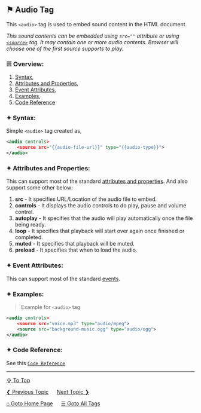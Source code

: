 ## &#9873; Audio Tag
This `<audio>` tag is used to embed sound content in the HTML document. 

*This sound contents can be embedded using `src=""` attribute or using [`<source>`](./source-tag.md) tag. It may contain one or more audio contents. Browser will choose one of the first source supports to play.*

### &#9780; Overview:
1. [Syntax](#-syntax),
2. [Attributes and Properties](#-attributes-and-properties),
3. [Event Attributes](#-event-attributes),
4. [Examples](#-examples),
5. [Code Reference](#-code-reference)

### &#10022; Syntax:

Simple `<audio>` tag created as, 
```xml
<audio controls>
	<source src="{{audio-file-url}}" type="{{audio-type}}">	
</audio>
```

### &#10022; Attributes and Properties:
This can support most of the standard [attributes and properties](../docs/attributes-and-properties.md).
And also support some other below:
1. **src** - It specifies URL/Location of the audio file to embed.
2. **controls** - It displays the audio controls to do play, pause and volume control.
3. **autoplay** - It specifies that the audio will play automatically once the file being ready.
4. **loop** - It specifies that playback will start over again once finished or completed.
5. **muted** - It specifies that playback will be muted.
6. **preload** - It specifies that when to load the audio.	

### &#10022; Event Attributes:
This can support most of the standard [events](../docs/events.md).

### &#10022; Examples:
> Example for `<audio>` tag
```xml
<audio controls>
	<source src="voice.mp3" type="audio/mpeg">
	<source src="background-music.ogg" type="audio/ogg">	
</audio>
```

### &#10022; Code Reference:
See this [`Code Reference`](../code/audio-tag.html)

---
[&#8682; To Top](#-audio-tag)

[&#10094; Previous Topic](./aside-tag.md) &emsp; [Next Topic &#10095;](./b-tag.md)

[&#8962; Goto Home Page](../README.md) &emsp; [&#9776; Goto All Tags](../all-tags.md)
